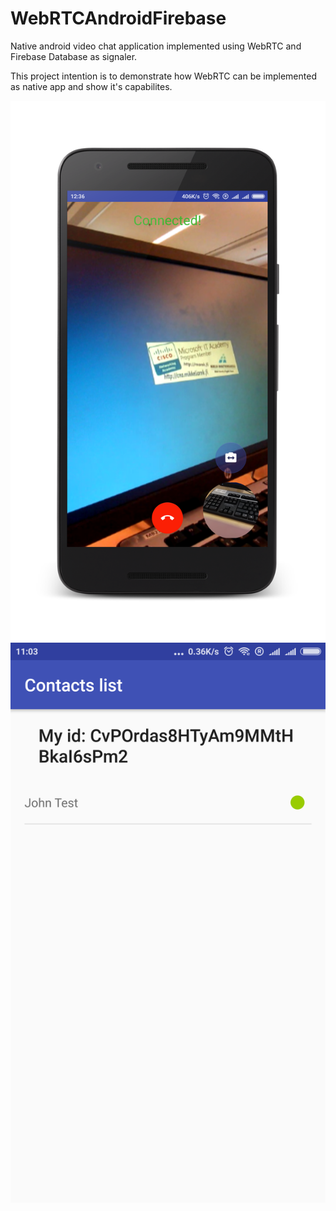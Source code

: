 # WebRTCAndroidFirebase
Native android video chat application implemented using WebRTC and Firebase Database as signaler.

This project intention is to demonstrate how WebRTC can be implemented as native app and show it's capabilites.

![Call screen](/files/call_screen.png?raw=true )
![Contacts list](/files/contact_screen.png?raw=true)
